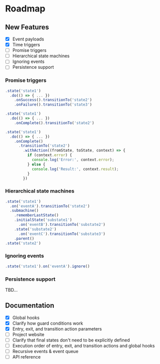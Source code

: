 # Roadmap

## New Features

- [x] Event payloads
- [x] Time triggers
- [ ] Promise triggers
- [ ] Hierarchical state machines
- [ ] Ignoring events
- [ ] Persistence support

### Promise triggers

```javascript
.state('state1')
  .do(() => { ... })
    .onSuccess().transitionTo('state2')
    .onFailure().transitionTo('state3')

.state('state1')
  .do(() => { ... })
    .onComplete().transitionTo('state2')

.state('state1')
  .do(() => { ... })
    .onComplete()
      .transitionTo('state2')
        .withAction((fromState, toState, context) => {
          if (context.error) {
            console.log('Error:', context.error);
          } else {
            console.log('Result:', context.result);
          }
        })
```

### Hierarchical state machines

```javascript
.state('state1')
  .on('eventA').transitionTo('state2')
  .submachine()
    .rememberLastState()
    .initialState('substate1')
      .on('eventB').transitionTo('substate2')
    .state('substate2')
      .on('eventC').transitionTo('substate3')
    .parent()
.state('state2')
```

### Ignoring events

```javascript
.state('state1').on('eventA').ignore()
```

### Persistence support

TBD...

## Documentation

- [x] Global hooks
- [x] Clarify how guard conditions work
- [x] Entry, exit, and transition action parameters
- [ ] Project website
- [ ] Clarify that final states don't need to be explicitly defined
- [ ] Execution order of entry, exit, and transition actions and global hooks
- [ ] Recursive events & event queue
- [ ] API reference
